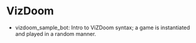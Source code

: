 # VizDoom

- vizdoom_sample_bot: Intro to ViZDoom syntax; a game is instantiated and played in a random manner.